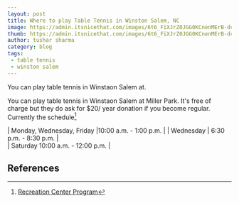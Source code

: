 ```yaml
---
layout: post
title: Where to play Table Tennis in Winston Salem, NC
image: https://admin.itsnicethat.com/images/6t6_FiXJrZ0JGG0KCnenMErB-dc=/120741/format-webp%7Cwidth-1440/501a60b75c3e3c544c0074f3.jpeg
thumb: https://admin.itsnicethat.com/images/6t6_FiXJrZ0JGG0KCnenMErB-dc=/120741/format-webp%7Cwidth-1440/501a60b75c3e3c544c0074f3.jpeg
author: tushar sharma
category: blog
tags: 
 - table tennis
 - winston salem
---
```


You can play table tennis in Winstaon Salem at.<!-- truncate_here -->

You can play table tennis in Winstaon Salem at Miller Park. It's free of charge but they do ask for $20/ year donation if you become regular. Currently the schedule[^schedule]

| Monday, Wednesday, Friday |10:00 a.m. - 1:00 p.m. |
| Wednesday	| 6:30 p.m. - 8:30 p.m. |	 
| Saturday	10:00 a.m. - 12:00 p.m. |

## References

[^schedule]: [Recreation Center Program]( https://www.cityofws.org/1631/Recreation-Center-Programs)
